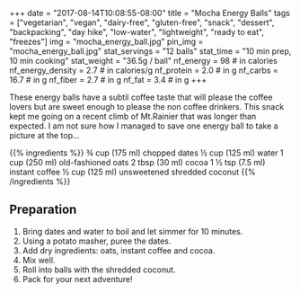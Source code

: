 +++
date = "2017-08-14T10:08:55-08:00" 
title = "Mocha Energy Balls" 
tags = ["vegetarian", "vegan", "dairy-free", "gluten-free",  "snack", "dessert", "backpacking", "day hike", "low-water", "lightweight", "ready to eat", "freezes"]
img = "mocha_energy_ball.jpg"
pin_img = "mocha_energy_ball.jpg"
stat_servings = "12 balls"
stat_time = "10 min prep, 10 min cooking"
stat_weight = "36.5g / ball"
nf_energy = 98 # in calories
nf_energy_density = 2.7 # in calories/g
nf_protein = 2.0 # in g
nf_carbs = 16.7 # in g
nf_fiber = 2.7 # in g
nf_fat = 3.4 # in g
+++

These energy balls have a subtil coffee taste that will please the coffee lovers but are sweet enough to please the non coffee drinkers. This snack kept me going on a recent climb of Mt.Rainier that was longer than expected. I am not sure how I managed to save one energy ball to take a picture at the top...

{{% ingredients %}}
¾ cup (175 ml) chopped dates
½ cup (125 ml) water
1 cup (250 ml) old-fashioned oats
2 tbsp (30 ml) cocoa
1 ½ tsp (7.5 ml) instant coffee
½ cup (125 ml) unsweetened shredded coconut 
{{% /ingredients %}}


## Preparation

1. Bring dates and water to boil and let simmer for 10 minutes. 
1. Using a potato masher, puree the dates. 
1. Add dry ingredients: oats, instant coffee and cocoa. 
1. Mix well.
1. Roll into balls with the shredded coconut.
1. Pack for your next adventure!




